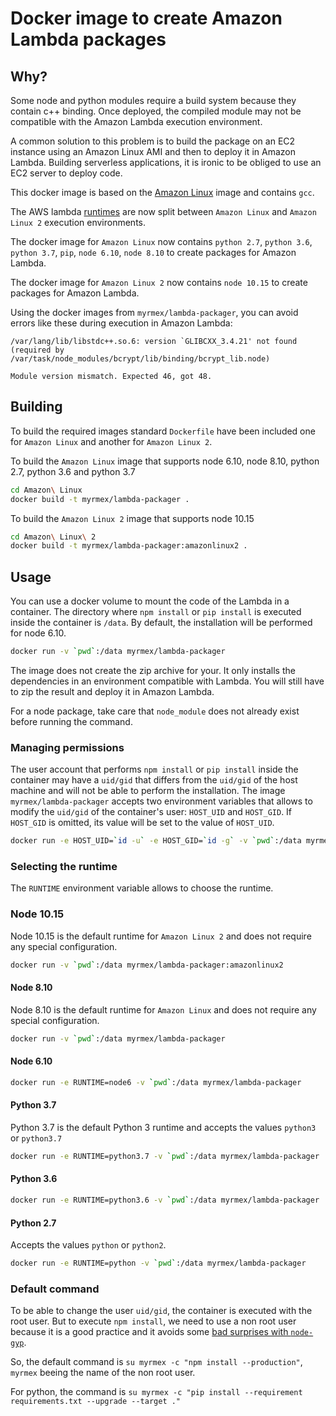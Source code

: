 # Docker image to create Amazon Lambda packages

## Why?

Some node and python modules require a build system because they contain c++ binding. Once deployed, the compiled
module may not be compatible with the Amazon Lambda execution environment.

A common solution to this problem is to build the package on an EC2 instance using an Amazon Linux AMI and then to
deploy it in Amazon Lambda. Building serverless applications, it is ironic to be obliged to use an EC2 server to deploy code.

This docker image is based on the [Amazon Linux](https://hub.docker.com/_/amazonlinux/) image and contains `gcc`.

The AWS lambda [runtimes](https://docs.aws.amazon.com/lambda/latest/dg/lambda-runtimes.html) are now split between `Amazon Linux` and `Amazon Linux 2` execution environments.

The docker image for `Amazon Linux` now contains `python 2.7`, `python 3.6`, `python 3.7`, `pip`, `node 6.10`, `node 8.10` to create packages for Amazon Lambda.

The docker image for `Amazon Linux 2` now contains `node 10.15` to create packages for Amazon Lambda.

Using the docker images from `myrmex/lambda-packager`, you can avoid errors like these during execution in Amazon Lambda:

```
/var/lang/lib/libstdc++.so.6: version `GLIBCXX_3.4.21' not found (required by /var/task/node_modules/bcrypt/lib/binding/bcrypt_lib.node)
```

```
Module version mismatch. Expected 46, got 48.
```

## Building

To build the required images standard `Dockerfile` have been included one for `Amazon Linux` and another for `Amazon Linux 2`.

To build the `Amazon Linux` image that supports node 6.10, node 8.10, python 2.7, python 3.6 and python 3.7

```bash
cd Amazon\ Linux
docker build -t myrmex/lambda-packager .
```

To build the `Amazon Linux 2` image that supports node 10.15

```bash
cd Amazon\ Linux\ 2
docker build -t myrmex/lambda-packager:amazonlinux2 .
```

## Usage

You can use a docker volume to mount the code of the Lambda in a container. The directory where `npm install` or
`pip install` is executed inside the container is `/data`. By default, the installation will be performed for node
6.10.

```bash
docker run -v `pwd`:/data myrmex/lambda-packager
```

The image does not create the zip archive for your. It only installs the dependencies in an environment compatible with
Lambda. You will still have to zip the result and deploy it in Amazon Lambda.

For a node package, take care that `node_module` does not already exist before running the command.

### Managing permissions

The user account that performs `npm install` or `pip install` inside the container may have a `uid/gid` that differs from the
`uid/gid` of the host machine and will not be able to perform the installation. The image `myrmex/lambda-packager`
accepts two environment variables that allows to modify the `uid/gid` of the container's user: `HOST_UID` and
`HOST_GID`. If `HOST_GID` is omitted, its value will be set to the value of `HOST_UID`.

```bash
docker run -e HOST_UID=`id -u` -e HOST_GID=`id -g` -v `pwd`:/data myrmex/lambda-packager
```

### Selecting the runtime

The `RUNTIME` environment variable allows to choose the runtime.

### Node 10.15

Node 10.15 is the default runtime for `Amazon Linux 2` and does not require any special configuration.

```bash
docker run -v `pwd`:/data myrmex/lambda-packager:amazonlinux2
```

#### Node 8.10

Node 8.10 is the default runtime for `Amazon Linux` and does not require any special configuration.

```bash
docker run -v `pwd`:/data myrmex/lambda-packager
```

#### Node 6.10

```bash
docker run -e RUNTIME=node6 -v `pwd`:/data myrmex/lambda-packager
```

#### Python 3.7

Python 3.7 is the default Python 3 runtime and accepts the values `python3` or `python3.7`

```bash
docker run -e RUNTIME=python3.7 -v `pwd`:/data myrmex/lambda-packager
```

#### Python 3.6

```bash
docker run -e RUNTIME=python3.6 -v `pwd`:/data myrmex/lambda-packager
```

#### Python 2.7

Accepts the values `python` or `python2`.

```bash
docker run -e RUNTIME=python -v `pwd`:/data myrmex/lambda-packager
```

### Default command

To be able to change the user `uid/gid`, the container is executed with the root user. But to execute `npm install`, we
need to use a non root user because it is a good practice and it avoids some [bad surprises with
`node-gyp`](https://github.com/nodejs/node-gyp/issues/454).

So, the default command is `su myrmex -c "npm install --production"`, `myrmex` beeing the name of the non root user.

For python, the command is `su myrmex -c "pip install --requirement requirements.txt --upgrade --target ."`
